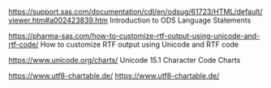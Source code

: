 https://support.sas.com/documentation/cdl/en/odsug/61723/HTML/default/viewer.htm#a002423839.htm   Introduction to ODS Language Statements

https://pharma-sas.com/how-to-customize-rtf-output-using-unicode-and-rtf-code/                    How to customize RTF output using Unicode and RTF code

https://www.unicode.org/charts/                                                                   Unicode 15.1 Character Code Charts

https://www.utf8-chartable.de/                                                                    https://www.utf8-chartable.de/
